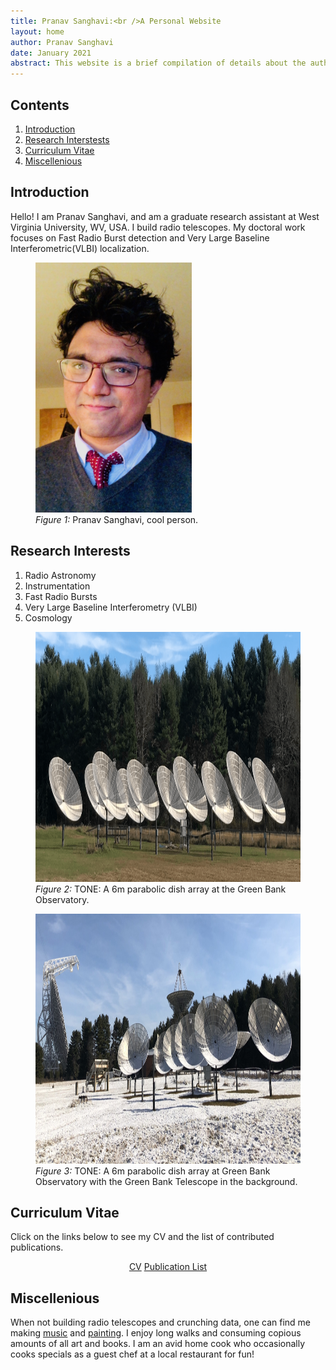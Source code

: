 ```yaml
---
title: Pranav Sanghavi:<br />A Personal Website
layout: home
author: Pranav Sanghavi
date: January 2021
abstract: This website is a brief compilation of details about the author. I direct the reader to pertinent information. This is an eternal work in progress <i class="fa fa-cog fa-spin"></i>
---
```


<nav role="navigation" class="toc">
    <h2>Contents</h2>
    <ol>
        <li><a href="#intro">Introduction</a></li>
        <li><a href="#research">Research Interstests</a></li>
        <li><a href="#cv">Curriculum Vitae</a></li>
        <li><a href="#misc">Miscellenious</a></li>
    </ol>
</nav>

<div id="ToC"></div>

<h2 id="intro">Introduction</h2>

Hello! I am Pranav Sanghavi, and am a graduate research assistant at West Virginia University, WV, USA. I build radio
telescopes. My doctoral work focuses on Fast Radio Burst detection and Very Large Baseline Interferometric(VLBI)
localization.

<figure>
    <img src="/images/pranav.jpeg" loading="lazy" alt="Pranav" width="250" height="400" />
    <figcaption>
        <em>Figure 1:</em> Pranav Sanghavi, cool person.
        <a href=""></a>
    </figcaption>
</figure>

<h2 id="research">Research Interests</h2>
<ol>
    <li> Radio Astronomy </li>
    <li> Instrumentation </li>
    <li> Fast Radio Bursts </li>
    <li> Very Large Baseline Interferometry (VLBI) </li>
    <li> Cosmology </li>
</ol>
<figure>
    <img src="/images/tone.png" loading="lazy" alt="TONE: Array of radio telescope dishes" width="600" height="400" />
    <figcaption>
        <em>Figure 2:</em> TONE: A 6m parabolic dish array at the Green Bank Observatory.
        <a href=""></a>
    </figcaption>
</figure>

<figure>
    <img src="/images/tone.jpeg" loading="lazy" alt="TONE: Array of radio telescope dishes" width="600" height="400" />
    <figcaption>
        <em>Figure 3:</em> TONE: A 6m parabolic dish array at Green Bank Observatory with the Green Bank Telescope
        in the background.
        <a href=""></a>
    </figcaption>
</figure>

<h2 id="cv">Curriculum Vitae</h2>

Click on the links below to see my CV and the list of contributed publications.

<div style="text-align: center;">
    <a href="{{ site.url }}/cv/" class="button">CV</a>
    <a href="{{ site.url }}/pub_list" class="button">Publication List</a>
</div>

<h2 id="misc">Miscellenious</h2>

When not building radio telescopes and crunching data, one can find me making <a
    href="https://m.soundcloud.com/pranav-sanghavi">music</a> and <a href="https://dimensionslost.com/">painting</a>. I
enjoy long walks and consuming copious amounts of all art and books. I am an avid home cook who occasionally cooks
specials as a guest chef at a local restaurant for fun!

<script type="text/javascript">
    // Get ToC div
    toc = document.getElementById("ToC");
    toc.classList.remove("abstract");
    //Add a header
    tocHeader = document.createElement("h2");
    tocHeader.innerText="Table of contents";
    toc.appendChild(tocHeader);
    
    // Create a list for the ToC entries
    tocList = document.createElement("ol");    

    // Get the h3 tags - ToC entries
    headers = document.getElementsByTagName("h2");
    
    // For each h3
    for (i = 0; i < headers.length; i++){
      
      // Create an id
      name = "h"+i;
      headers[i].id=name;
      
      // a list item for the entry
      tocListItem = document.createElement("li");

      // a link for the h2
      tocEntry = document.createElement("a");
      tocEntry.setAttribute("href","#"+name);
      tocEntry.innerText=headers[i].innerText;

      tocListItem.appendChild(tocEntry);
      tocList.appendChild(tocListItem);
    }
    toc.appendChild(tocList);
</script>
